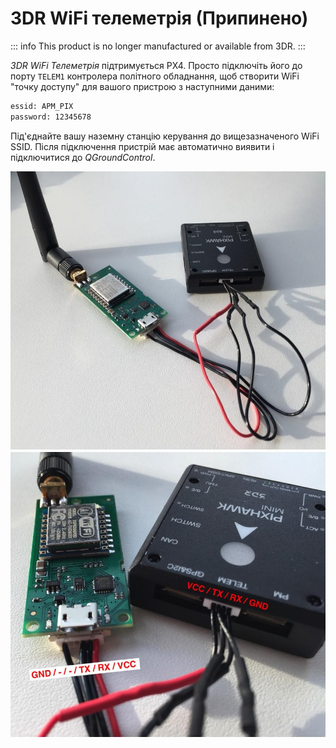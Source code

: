 # 3DR WiFi телеметрія (Припинено)

::: info
This product is no longer manufactured or available from 3DR.
:::

_3DR WiFi Телеметрія_ підтримується PX4. Просто підключіть його до порту `TELEM1` контролера політного обладнання, щоб створити WiFi "точку доступу" для вашого пристрою з наступними даними:

```sh
essid: APM_PIX
password: 12345678
```

Під'єднайте вашу наземну станцію керування до вищезазначеного WiFi SSID. Після підключення пристрій має автоматично виявити і підключитися до _QGroundControl_.

![3DR Wifi Telemetry Radio 1](../../assets/hardware/telemetry/3dr_telemetry_wifi_1.jpg) ![3DR Wifi Telemetry Radio 2](../../assets/hardware/telemetry/3dr_telemetry_wifi_2.jpg)
